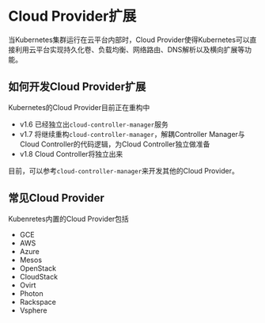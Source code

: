 # Cloud Provider扩展

当Kubernetes集群运行在云平台内部时，Cloud Provider使得Kubernetes可以直接利用云平台实现持久化卷、负载均衡、网络路由、DNS解析以及横向扩展等功能。

## 如何开发Cloud Provider扩展

Kubernetes的Cloud Provider目前正在重构中

- v1.6 已经独立出`cloud-controller-manager`服务
- v1.7 将继续重构`cloud-controller-manager`，解耦Controller Manager与Cloud Controller的代码逻辑，为Cloud Controller独立做准备
- v1.8 Cloud Controller将独立出来

目前，可以参考`cloud-controller-manager`来开发其他的Cloud Provider。

## 常见Cloud Provider

Kubenretes内置的Cloud Provider包括

- GCE
- AWS
- Azure
- Mesos
- OpenStack
- CloudStack
- Ovirt
- Photon
- Rackspace
- Vsphere